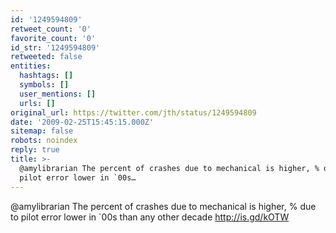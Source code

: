 ```yaml
---
id: '1249594809'
retweet_count: '0'
favorite_count: '0'
id_str: '1249594809'
retweeted: false
entities:
  hashtags: []
  symbols: []
  user_mentions: []
  urls: []
original_url: https://twitter.com/jth/status/1249594809
date: '2009-02-25T15:45:15.000Z'
sitemap: false
robots: noindex
reply: true
title: >-
  @amylibrarian The percent of crashes due to mechanical is higher, % due to
  pilot error lower in `00s…
---
```


@amylibrarian The percent of crashes due to mechanical is higher, % due to pilot error lower in `00s than any other decade http://is.gd/kOTW